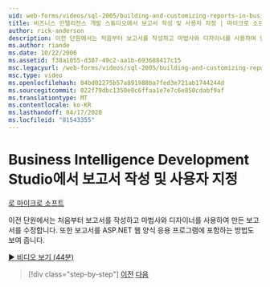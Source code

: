 ```yaml
---
uid: web-forms/videos/sql-2005/building-and-customizing-reports-in-business-intelligence-development-studio
title: 비즈니스 인텔리전스 개발 스튜디오에서 보고서 작성 및 사용자 지정 | 마이크로 소프트 문서
author: rick-anderson
description: 이전 단원에서는 처음부터 보고서를 작성하고 마법사와 디자이너를 사용하여 만든 보고서를 수정합니다. 우리는 ...
ms.author: riande
ms.date: 10/22/2006
ms.assetid: f38a1055-d387-49c2-aa1b-693688417c15
msc.legacyurl: /web-forms/videos/sql-2005/building-and-customizing-reports-in-business-intelligence-development-studio
msc.type: video
ms.openlocfilehash: 04bd02275b57a891988ba7fed3e721ab1744244d
ms.sourcegitcommit: 022f79dbc1350e0c6ffaa1e7e7c6e850cdabf9af
ms.translationtype: MT
ms.contentlocale: ko-KR
ms.lasthandoff: 04/17/2020
ms.locfileid: "81543355"
---
```

# <a name="building-and-customizing-reports-in-business-intelligence-development-studio"></a>Business Intelligence Development Studio에서 보고서 작성 및 사용자 지정

[로 마이크로 소프트](https://github.com/microsoft)

이전 단원에서는 처음부터 보고서를 작성하고 마법사와 디자이너를 사용하여 만든 보고서를 수정합니다. 또한 보고서를 ASP.NET 웹 양식 응용 프로그램에 포함하는 방법도 보여 줍니다.

[&#9654; 비디오 보기 (44분)](https://channel9.msdn.com/Blogs/ASP-NET-Site-Videos/building-and-customizing-reports-in-business-intelligence-development-studio)

> [!div class="step-by-step"]
> [이전](getting-started-with-reporting-services.md)
> [다음](creating-and-using-stored-procedures.md)
